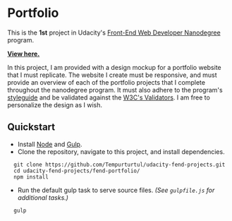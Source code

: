 # Portfolio
This is the **1st** project in Udacity's [Front-End Web Developer Nanodegree](https://www.udacity.com/course/front-end-web-developer-nanodegree--nd001) program.

**[View here.](https://tempurturtul.github.io/udacity-fend-projects/projects/fend-portfolio/dist/)**

In this project, I am provided with a design mockup for a portfolio website that I must replicate.  The website I create must be responsive, and must provide an overview of each of the portfolio projects that I complete throughout the nanodegree program.  It must also adhere to the program's [styleguide](http://udacity.github.io/frontend-nanodegree-styleguide/) and be validated against the [W3C's Validators](http://validator.w3.org/).  I am free to personalize the design as I wish.

## Quickstart
- Install [Node](https://nodejs.org/en/) and [Gulp](http://gulpjs.com/).
- Clone the repository, navigate to this project, and install dependencies.
```
  git clone https://github.com/Tempurturtul/udacity-fend-projects.git
  cd udacity-fend-projects/fend-portfolio/
  npm install
```
- Run the default gulp task to serve source files. *(See `gulpfile.js` for additional tasks.)*
```
  gulp
```
